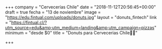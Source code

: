 +++
company = "Cervecerías Chile"
date = "2018-11-12T20:56:45+00:00"
draft = true
fecha = "13 de noviembre"
image = "https://edu.fintual.com/uploads/donuts.jpg"
layout = "donuts_fintech"
link = "https://fintual.cl/?utm_source=edu&amp;utm_medium=landing&amp;utm_campaign=pizzas"
minimum = "desde $0"
title = "Donuts para Cervecerias Chile🍺🍩"

+++
